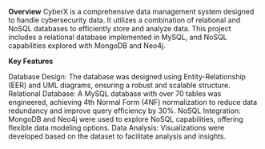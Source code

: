 **Overview**
CyberX is a comprehensive data management system designed to handle cybersecurity data. It utilizes a combination of relational and NoSQL databases to efficiently store and analyze data. This project includes a relational database implemented in MySQL, and NoSQL capabilities explored with MongoDB and Neo4j.

**Key Features**

Database Design: The database was designed using Entity-Relationship (EER) and UML diagrams, ensuring a robust and scalable structure.
Relational Database: A MySQL database with over 70 tables was engineered, achieving 4th Normal Form (4NF) normalization to reduce data redundancy and improve query efficiency by 30%.
NoSQL Integration: MongoDB and Neo4j were used to explore NoSQL capabilities, offering flexible data modeling options.
Data Analysis: Visualizations were developed based on the dataset to facilitate analysis and insights.

